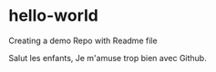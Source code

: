 # hello-world
Creating a demo Repo with Readme file

Salut les enfants,
Je m'amuse trop bien avec Github.
